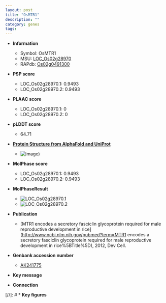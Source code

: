 ```yaml
---
layout: post
title: "OsMTR1"
description: ""
category: genes
tags: 
---
```


* **Information**  
    + Symbol: OsMTR1  
    + MSU: [LOC_Os02g28970](http://rice.plantbiology.msu.edu/cgi-bin/ORF_infopage.cgi?orf=LOC_Os02g28970)  
    + RAPdb: [Os02g0491300](http://rapdb.dna.affrc.go.jp/viewer/gbrowse_details/irgsp1?name=Os02g0491300)  

* **PSP score**  
    + LOC_Os02g28970.1: 0.9493 
    + LOC_Os02g28970.2: 0.9493 

* **PLAAC score**  
    + LOC_Os02g28970.1: 0 
    + LOC_Os02g28970.2: 0 

* **pLDDT score**
    + 64.71

* **[Protein Structure from AlphaFold and UniProt](https://www.uniprot.org/uniprotkb/Q6K5Q2/entry#structure)**
    + ![image](https://ricepsp.github.io/images/Q6/AF-Q6K5Q2-F1.png))

* **MolPhase score**
    + LOC_Os02g28970.1: 0.9493
    + LOC_Os02g28970.2: 0.9493

* **MolPhaseResult**
    + ![LOC_Os02g28970.1](https://ricepsp.github.io/pictures/LOC_Os02g/LOC_Os02g28970.1.png)
    + ![LOC_Os02g28970.2](https://ricepsp.github.io/pictures/LOC_Os02g/LOC_Os02g28970.2.png)

* **Publication**  
    + [MTR1 encodes a secretory fasciclin glycoprotein required for male reproductive development in rice](http://www.ncbi.nlm.nih.gov/pubmed?term=MTR1 encodes a secretory fasciclin glycoprotein required for male reproductive development in rice%5BTitle%5D), 2012, Dev Cell.

* **Genbank accession number**  
    + [AK241775](http://www.ncbi.nlm.nih.gov/nuccore/AK241775)

* **Key message**  

* **Connection**  

[//]: # * **Key figures**  


